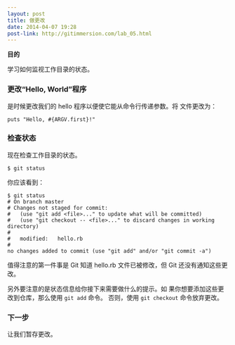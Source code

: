 ```yaml
---
layout: post
title: 做更改
date: 2014-04-07 19:28
post-link: http://gitimmersion.com/lab_05.html
---
```


**目的**

学习如何监视工作目录的状态。

### 更改“Hello, World”程序

是时候更改我们的 hello 程序以便使它能从命令行传递参数。将
文件更改为：

```
puts "Hello, #{ARGV.first}!"
```

### 检查状态

现在检查工作目录的状态。

```
$ git status
```

你应该看到：

```
$ git status
# On branch master
# Changes not staged for commit:
#   (use "git add <file>..." to update what will be committed)
#   (use "git checkout -- <file>..." to discard changes in working directory)
#
#   modified:   hello.rb
#
no changes added to commit (use "git add" and/or "git commit -a")
```

值得注意的第一件事是 Git 知道 hello.rb 文件已被修改，但 Git
还没有通知这些更改。

另外要注意的是状态信息给你接下来需要做什么的提示。如
果你想要添加这些更改到仓库，那么使用 `git add` 命令。
否则，使用 `git checkout` 命令放弃更改。

### 下一步

让我们暂存更改。
